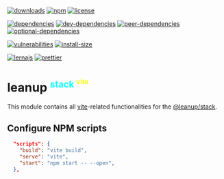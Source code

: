 [![downloads][downloads]][downloads-url]
[![npm][npm]][npm-url]
[![license][license]][license-url]

[![dependencies][dependencies]][dependencies-url]
[![dev-dependencies][dev-dependencies]][peer-dependencies-url]
[![peer-dependencies][peer-dependencies]][peer-dependencies-url]
[![optional-dependencies][optional-dependencies]][peer-dependencies-url]

[![vulnerabilities][vulnerabilities]][vulnerabilities-url]
[![install-size][install-size]][install-size-url]

[![lernajs][lernajs]][lernajs-url]
[![prettier][prettier]][prettier-url]

[leanup]: https://leanupjs.org/assets/logo.svg
[leanup-url]: https://leanupjs.org
[downloads]: https://img.shields.io/npm/dt/@leanup/stack-vite.svg
[downloads-url]: https://npmcharts.com/compare/@leanup/stack-vite
[npm]: https://img.shields.io/npm/v/@leanup/stack-vite
[npm-url]: https://www.npmjs.com/package/@leanup/stack-vite
[license]: https://img.shields.io/npm/l/@leanup/stack-vite
[license-url]: https://github.com/leanupjs/leanup/blob/master/LICENSE
[dependencies]: https://status.david-dm.org/gh/leanupjs/leanup.svg?path=packages/stack/vite&ref=release/1.2
[dependencies-url]: https://david-dm.org/leanupjs/leanup?path=packages/stack/vite&ref=release/1.2
[dev-dependencies]: https://status.david-dm.org/gh/leanupjs/leanup.svg?path=packages/stack/vite&ref=release/1.2&type=dev
[dev-dependencies-url]: https://david-dm.org/leanupjs/leanup?path=packages/stack/vite&ref=release/1.2&type=dev
[peer-dependencies]: https://status.david-dm.org/gh/leanupjs/leanup.svg?path=packages/stack/vite&ref=release/1.2&type=peer
[peer-dependencies-url]: https://david-dm.org/leanupjs/leanup?path=packages/stack/vite&ref=release/1.2&type=peer
[optional-dependencies]: https://status.david-dm.org/gh/leanupjs/leanup.svg?path=packages/stack/vite&ref=release/1.2&type=optional
[optional-dependencies-url]: https://david-dm.org/leanupjs/leanup?path=packages/stack/vite&ref=release/1.2&type=optional
[vulnerabilities]: https://img.shields.io/snyk/vulnerabilities/npm/@leanup/stack-vite
[vulnerabilities-url]: https://snyk.io/test/npm/@leanup/stack-vite
[install-size]: https://packagephobia.now.sh/badge?p=@leanup/stack-vite@next
[install-size-url]: https://packagephobia.now.sh/result?p=@leanup/stack-vite@next
[lernajs]: https://img.shields.io/badge/managed%20with-lerna-blueviolet
[lernajs-url]: https://lerna.js.org
[prettier]: https://img.shields.io/badge/code_style-prettier-ff69b4.svg
[prettier-url]: https://prettier.io

<h1>leanup
<sup style="color: #0ff; font-size: 75%">stack
<sup style="color: #ff0; font-size: 75%">vite</sup></sup></h1>

This module contains all [vite]-related functionalities for the [@leanup/stack].

[vite]: https://vitejs.dev
[@leanup/stack]: https://leanupjs.org/#/modules/@leanup/stack

## Configure NPM scripts

```json
  "scripts": {
    "build": "vite build",
    "serve": "vite",
    "start": "npm start -- --open",
  },
```
